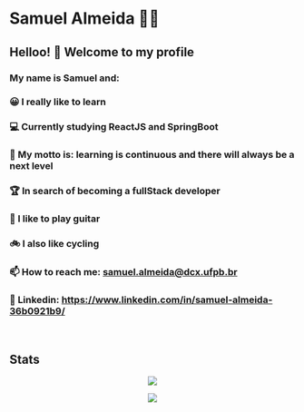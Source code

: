 

<!--
**samuelalmeida95/samuelalmeida95** is a ✨ _special_ ✨ repository because its `README.md` (this file) appears on your GitHub profile.

Here are some ideas to get you started:
### Hi there 👋

- 🔭 I’m currently working on ...
- 🌱 I’m currently learning ...
- 👯 I’m looking to collaborate on ...
- 🤔 I’m looking for help with ...
- 💬 Ask me about ...
- 📫 How to reach me: ...
- 😄 Pronouns: ...
- ⚡ Fun fact: ...
- 

  -->

# Samuel Almeida :man_technologist:



## Helloo! 👋 Welcome to my profile

### My name is Samuel and:

### 😀 I really like to learn 
### 💻 Currently studying ReactJS and SpringBoot
### 🚀 My motto is: learning is continuous and there will always be a next level
### 🏆 In search of becoming a fullStack developer
### 🎸 I like to play guitar
### 🚲 I also like cycling
### 📫 How to reach me: **samuel.almeida@dcx.ufpb.br**
###  📎 Linkedin: **https://www.linkedin.com/in/samuel-almeida-36b0921b9/**


<br/>

## Stats

<p align="center">
  <img src="https://github-readme-stats.vercel.app/api?username=samuelalmeida95&show_icons=true&title_color=ffc857&icon_color=8ac926&text_color=daf7dc&bg_color=151515&hide=["stars"]"/>
  
</p>
<p align="center">
    <img src="https://github-readme-stats.vercel.app/api/top-langs/?username=samuelalmeida95&layout=compact&title_color=ffc857&text_color=daf7dc&bg_color=151515"/>
</p>

 

